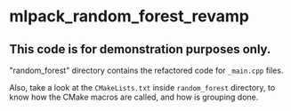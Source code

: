 # mlpack_random_forest_revamp
## This code is for demonstration purposes only.

"random_forest" directory contains the refactored code for `_main.cpp` files.

Also, take a look at the `CMakeLists.txt` inside `random_forest` directory, to know how the CMake macros are
called, and how is grouping done.
